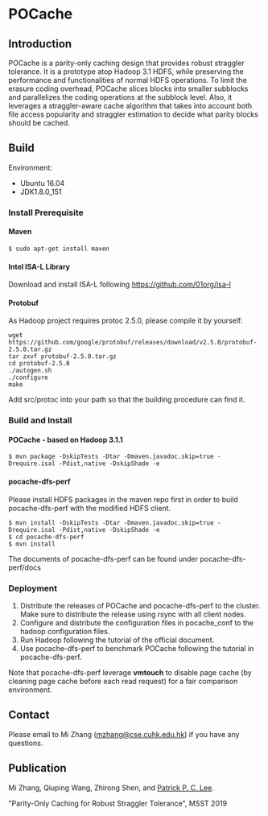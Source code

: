 # POCache

## Introduction
POCache is a parity-only caching design that provides robust straggler
tolerance. It is a prototype atop Hadoop 3.1 HDFS, while preserving the
performance and functionalities of normal HDFS operations. To limit the erasure
coding overhead, POCache slices blocks into smaller subblocks and parallelizes
the coding operations at the subblock level.  Also, it leverages a
straggler-aware cache algorithm that takes into account both file access
popularity and straggler estimation to decide what parity blocks should be
cached.

## Build

Environment:
* Ubuntu 16.04
* JDK1.8.0_151

### Install Prerequisite
#### Maven
```
$ sudo apt-get install maven
```
#### Intel ISA-L Library
Download and install ISA-L following https://github.com/01org/isa-l

#### Protobuf
As Hadoop project requires protoc 2.5.0, please compile it by yourself:
```
wget https://github.com/google/protobuf/releases/download/v2.5.0/protobuf-2.5.0.tar.gz
tar zxvf protobuf-2.5.0.tar.gz
cd protobuf-2.5.0
./autogen.sh
./configure
make
```
Add src/protoc into your path so that the building procedure can find it.

### Build and Install

#### POCache - based on Hadoop 3.1.1
```
$ mvn package -DskipTests -Dtar -Dmaven.javadoc.skip=true -Drequire.isal -Pdist,native -DskipShade -e
```
#### pocache-dfs-perf

Please install HDFS packages in the maven repo first in order to build pocache-dfs-perf with the modified HDFS client.
```
$ mvn install -DskipTests -Dtar -Dmaven.javadoc.skip=true -Drequire.isal -Pdist,native -DskipShade -e
$ cd pocache-dfs-perf
$ mvn install
```
The documents of pocache-dfs-perf can be found under pocache-dfs-perf/docs

### Deployment
1. Distribute the releases of POCache and pocache-dfs-perf to the cluster.
   Make sure to distribute the release using rsync with all client nodes.
2. Configure and distribute the configuration files in pocache_conf to the hadoop configuration files.
3. Run Hadoop following the tutorial of the official document.
4. Use pocache-dfs-perf to benchmark POCache following the tutorial in pocache-dfs-perf.

Note that pocache-dfs-perf leverage **vmtouch** to disable page cache (by cleaning page cache before each read request) for a fair comparison environment.

## Contact
Please email to Mi Zhang (mzhang@cse.cuhk.edu.hk) if you have any questions.

## Publication
Mi Zhang, Qiuping Wang, Zhirong Shen, and [Patrick P. C. Lee](http://www.cse.cuhk.edu.hk/~pclee).

"Parity-Only Caching for Robust Straggler Tolerance", MSST 2019
